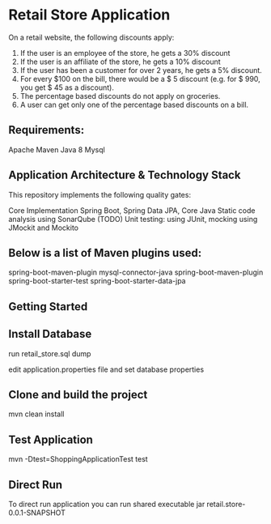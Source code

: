 # Retail Store Application
On a retail website, the following discounts apply:
1. If the user is an employee of the store, he gets a 30% discount
2. If the user is an affiliate of the store, he gets a 10% discount
3. If the user has been a customer for over 2 years, he gets a 5% discount.
4. For every $100 on the bill, there would be a $ 5 discount (e.g. for $ 990, you get $ 45
as a discount).
5. The percentage based discounts do not apply on groceries.
6. A user can get only one of the percentage based discounts on a bill.

## Requirements:
Apache Maven
Java 8
Mysql 

## Application Architecture & Technology Stack
This repository implements the following quality gates:

Core Implementation Spring Boot, Spring Data JPA, Core Java
Static code analysis using SonarQube (TODO)
Unit testing: using JUnit, mocking using JMockit and Mockito

## Below is a list of Maven plugins used:
spring-boot-maven-plugin
mysql-connector-java
spring-boot-maven-plugin
spring-boot-starter-test
spring-boot-starter-data-jpa

## Getting Started

## Install Database
run retail_store.sql dump

edit application.properties file and set database properties

## Clone and build the project

mvn clean install
	
## Test Application
mvn -Dtest=ShoppingApplicationTest test

## Direct Run
To direct run application you can run shared executable jar
retail.store-0.0.1-SNAPSHOT	


